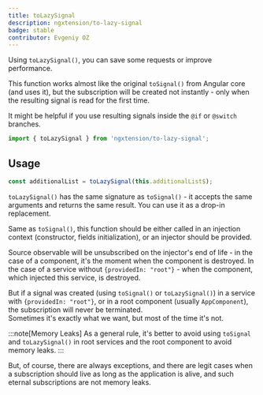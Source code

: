 ```yaml
---
title: toLazySignal
description: ngxtension/to-lazy-signal
badge: stable
contributor: Evgeniy OZ
---
```


Using `toLazySignal()`, you can save some requests or improve performance.

This function works almost like the original `toSignal()` from Angular core (and uses it), but the subscription will be created not instantly - only when the resulting signal is read for the first time.

It might be helpful if you use resulting signals inside the `@if` or `@switch` branches.

```ts
import { toLazySignal } from 'ngxtension/to-lazy-signal';
```

## Usage

```ts
const additionalList = toLazySignal(this.additionalList$);
```

`toLazySignal()` has the same signature as `toSignal()` - it accepts the same arguments and returns the same result. You can use it as a drop-in replacement.

Same as `toSignal()`, this function should be either called in an injection context (constructor, fields initialization), or an injector should be provided.

Source observable will be unsubscribed on the injector's end of life - in the case of a component, it's the moment when the component is destroyed. In the case of a service without `{providedIn: "root"}` - when the component, which injected this service, is destroyed.

But if a signal was created (using `toSignal()` or `toLazySignal()`) in a service with `{providedIn: "root"}`, or in a root component (usually `AppComponent`), the subscription will never be terminated.  
Sometimes it's exactly what we want, but most of the time it's not.

:::note[Memory Leaks]
As a general rule, it's better to avoid using `toSignal` and `toLazySignal()` in root services and the root component to avoid memory leaks.
:::

But, of course, there are always exceptions, and there are legit cases when a subscription should live as long as the application is alive, and such eternal subscriptions are not memory leaks.
